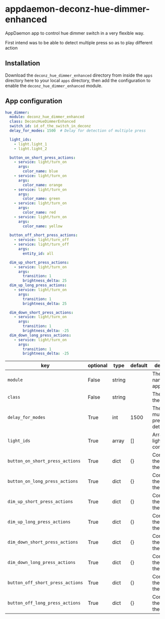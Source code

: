 # appdaemon-deconz-hue-dimmer-enhanced

AppDaemon app to control hue dimmer switch in a very flexible way.

First intend was to be able to detect multiple press so as to play different action

## Installation

Download the `deconz_hue_dimmer_enhanced` directory from inside the `apps` directory here to your local `apps` directory, then add the configuration to enable the `deconz_hue_dimmer_enhanced` module.

## App configuration

```yaml
hue_dimmer:
  module: deconz_hue_dimmer_enhanced
  class: DeconzHueDimmerEnhanced
  switch_id: id_of_the_switch_in_deconz
  delay_for_modes: 1500  # Delay for detection of multiple press

  light_ids:
    - light.light_1
    - light.light_2

  button_on_short_press_actions:
    - service: light/turn_on
      args:
        color_name: blue
    - service: light/turn_on
      args:
        color_name: orange
    - service: light/turn_on
      args:
        color_name: green
    - service: light/turn_on
      args:
        color_name: red
    - service: light/turn_on
      args:
        color_name: yellow
    
  button_off_short_press_actions:
    - service: light/turn_off
    - service: light/turn_off
      args:
        entity_id: all

  dim_up_short_press_actions:
    - service: light/turn_on
      args:
        transition: 1
        brightness_delta: 25
  dim_up_long_press_actions:
    - service: light/turn_on
      args:
        transition: 1
        brightness_delta: 25

  dim_down_short_press_actions:
    - service: light/turn_on
      args:
        transition: 1
        brightness_delta: -25
  dim_down_long_press_actions:
    - service: light/turn_on
      args:
        transition: 1
        brightness_delta: -25
```

key | optional | type | default | description
-- | -- | -- | -- | --
`module` | False | string | | The module name of the app.
`class` | False | string | | The name of the Class.
`delay_for_modes` | True | int | 1500 | The delay for multiple press detection.
`light_ids` | True | array | [] | Array for light to control.
`button_on_short_press_actions` | True | dict | {} | Configuration the action for the button.
`button_on_long_press_actions` | True | dict | {} | Configuration the action for the button.
`dim_up_short_press_actions` | True | dict | {} | Configuration the action for the button.
`dim_up_long_press_actions` | True | dict | {} | Configuration the action for the button.
`dim_down_short_press_actions` | True | dict | {} | Configuration the action for the button.
`dim_down_long_press_actions` | True | dict | {} | Configuration the action for the button.
`button_off_short_press_actions` | True | dict | {} | Configuration the action for the button.
`button_off_long_press_actions` | True | dict | {} | Configuration the action for the button.
